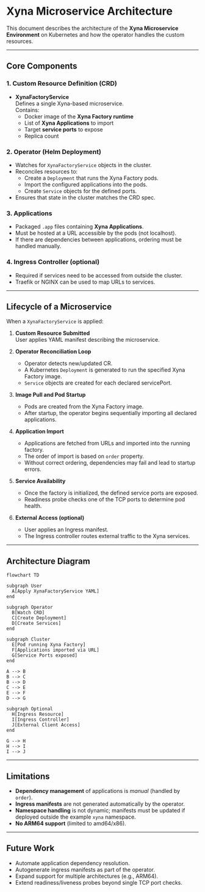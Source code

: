 # Xyna Microservice Architecture

This document describes the architecture of the **Xyna Microservice Environment** on Kubernetes and how the operator handles the custom resources.

---

## Core Components

### 1. Custom Resource Definition (CRD)

- **XynaFactoryService**  
  Defines a single Xyna-based microservice.  
  Contains:
  - Docker image of the **Xyna Factory runtime**  
  - List of **Xyna Applications** to import  
  - Target **service ports** to expose  
  - Replica count  

### 2. Operator (Helm Deployment)

- Watches for `XynaFactoryService` objects in the cluster.  
- Reconciles resources to:
  - Create a `Deployment` that runs the Xyna Factory pods.  
  - Import the configured applications into the pods.  
  - Create `Service` objects for the defined ports.  
- Ensures that state in the cluster matches the CRD spec.

### 3. Applications

- Packaged `.app` files containing **Xyna Applications**.  
- Must be hosted at a URL accessible by the pods (not localhost).  
- If there are dependencies between applications, ordering must be handled manually.  

### 4. Ingress Controller (optional)

- Required if services need to be accessed from outside the cluster.  
- Traefik or NGINX can be used to map URLs to services.  

---

## Lifecycle of a Microservice

When a `XynaFactoryService` is applied:

1. **Custom Resource Submitted**  
   User applies YAML manifest describing the microservice.  

2. **Operator Reconciliation Loop**  
   - Operator detects new/updated CR.  
   - A Kubernetes `Deployment` is generated to run the specified Xyna Factory image.  
   - `Service` objects are created for each declared servicePort.  

3. **Image Pull and Pod Startup**  
   - Pods are created from the Xyna Factory image.  
   - After startup, the operator begins sequentially importing all declared applications.  

4. **Application Import**  
   - Applications are fetched from URLs and imported into the running factory.  
   - The order of import is based on `order` property.  
   - Without correct ordering, dependencies may fail and lead to startup errors.  

5. **Service Availability**  
   - Once the factory is initialized, the defined service ports are exposed.  
   - Readiness probe checks one of the TCP ports to determine pod health.  

6. **External Access (optional)**  
   - User applies an Ingress manifest.  
   - The Ingress controller routes external traffic to the Xyna services.  

---

## Architecture Diagram

```mermaid
flowchart TD

subgraph User
  A[Apply XynaFactoryService YAML]
end

subgraph Operator
  B[Watch CRD]
  C[Create Deployment]
  D[Create Services]
end

subgraph Cluster
  E[Pod running Xyna Factory]
  F[Applications imported via URL]
  G[Service Ports exposed]
end

A --> B
B --> C
B --> D
C --> E
E --> F
D --> G

subgraph Optional
  H[Ingress Resource]
  I[Ingress Controller]
  J[External Client Access]
end

G --> H
H --> I
I --> J
```

---

## Limitations

- **Dependency management** of applications is *manual* (handled by `order`).  
- **Ingress manifests** are not generated automatically by the operator.  
- **Namespace handling** is not dynamic; manifests must be updated if deployed outside the example `xyna` namespace.  
- **No ARM64 support** (limited to amd64/x86).  

---

## Future Work

- Automate application dependency resolution.  
- Autogenerate ingress manifests as part of the operator.  
- Expand support for multiple architectures (e.g., ARM64).  
- Extend readiness/liveness probes beyond single TCP port checks.
